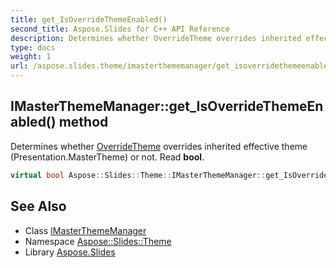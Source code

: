 ```yaml
---
title: get_IsOverrideThemeEnabled()
second_title: Aspose.Slides for C++ API Reference
description: Determines whether OverrideTheme overrides inherited effective theme (Presentation.MasterTheme) or not. Read bool.
type: docs
weight: 1
url: /aspose.slides.theme/imasterthememanager/get_isoverridethemeenabled/
---
```

## IMasterThemeManager::get_IsOverrideThemeEnabled() method


Determines whether [OverrideTheme](../../overridetheme/) overrides inherited effective theme (Presentation.MasterTheme) or not. Read **bool**.

```cpp
virtual bool Aspose::Slides::Theme::IMasterThemeManager::get_IsOverrideThemeEnabled()=0
```

## See Also

* Class [IMasterThemeManager](../)
* Namespace [Aspose::Slides::Theme](../../)
* Library [Aspose.Slides](../../../)